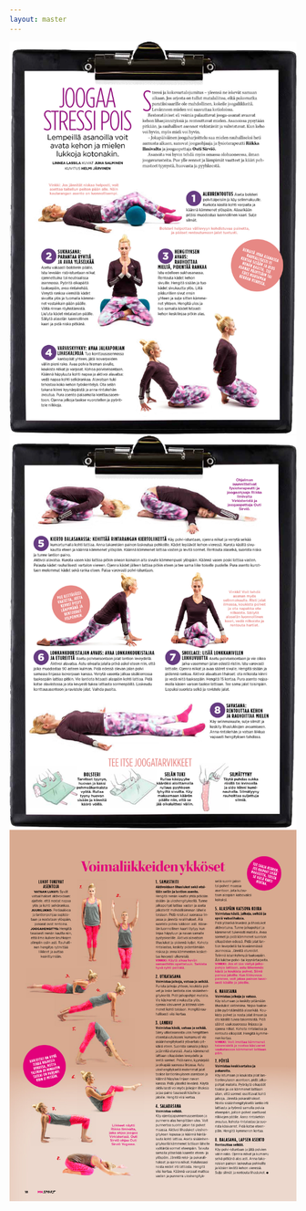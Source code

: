 ```yaml
---
layout: master
---
```

<div id="yoga-images">
<img src="/images/yoga1.jpg" width="800px">
<img src="/images/yoga2.jpg" width="800px">
<img src="/images/voimaliikkeet.jpg" width="800px">
</div>
